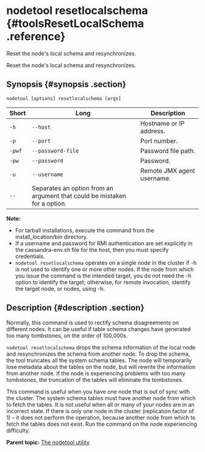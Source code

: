 # nodetool resetlocalschema {#toolsResetLocalSchema .reference}

Reset the node's local schema and resynchronizes.

Reset the node's local schema and resynchronizes.

## Synopsis {#synopsis .section}

```language-bash
nodetool [options] resetlocalschema [args]
```

|Short|Long|Description|
|-----|----|-----------|
|`-h`|`--host`|Hostname or IP address.|
|`-p`|`--port`|Port number.|
|`-pwf`|`--password-file`|Password file path.|
|`-pw`|`--password`|Password.|
|`-u`|`--username`|Remote JMX agent username.|
|`--`|Separates an option from an argument that could be mistaken for a option.|

**Note:** 

-   For tarball installations, execute the command from the install\_location/bin directory.
-   If a username and password for RMI authentication are set explicitly in the cassandra-env.sh file for the host, then you must specify credentials.
-   `nodetool resetlocalschema` operates on a single node in the cluster if -h is not used to identify one or more other nodes. If the node from which you issue the command is the intended target, you do not need the -h option to identify the target; otherwise, for remote invocation, identify the target node, or nodes, using -h.

## Description {#description .section}

Normally, this command is used to rectify schema disagreements on different nodes. It can be useful if table schema changes have generated too many tombstones, on the order of 100,000s.

`nodetool resetlocalschema` drops the schema information of the local node and resynchronizes the schema from another node. To drop the schema, the tool truncates all the system schema tables. The node will temporarily lose metadata about the tables on the node, but will rewrite the information from another node. If the node is experiencing problems with too many tombstones, the truncation of the tables will eliminate the tombstones.

This command is useful when you have one node that is out of sync with the cluster. The system schema tables must have another node from which to fetch the tables. It is not useful when all or many of your nodes are in an incorrect state. If there is only one node in the cluster \(replication factor of 1\) – it does not perform the operation, because another node from which to fetch the tables does not exist. Run the command on the node experiencing difficulty.

**Parent topic:** [The nodetool utility](../../cassandra/tools/toolsNodetool.md)

